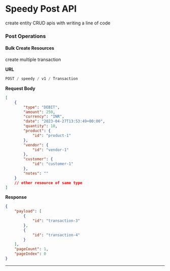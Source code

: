 # Speedy Post API

create entity CRUD apis with writing a line of code

### Post Operations

#### Bulk Create Resources

create multiple transaction

**URL**

```javascript
POST / speedy / v1 / Transaction
```

**Request Body**

```json
[
    {
        "type": "DEBIT",
        "amount": 250,
        "currency": "INR",
        "date": "2023-04-27T13:53:49+00:00",
        "quantity": 10,
        "product": {
            "id": "product-1"
        },
        "vendor": {
            "id": "vendor-1"
        },
        "customer": {
            "id": "customer-1"
        },
        "notes": ""
    }
    // other resource of same type
]
```

**Response**

```json
{
    "payload": [
        {
            "id": "transaction-3"
        },
        {
            "id": "transaction-4"
        }
    ],
    "pageCount": 1,
    "pageIndex": 0
}
```

<hr>